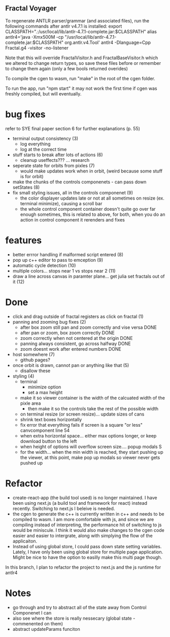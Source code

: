 ## Fractal Voyager

To regenerate ANTLR parser/grammar (and associated files), run the following commands after antlr v4.7.1 is installed:
export CLASSPATH=".:/usr/local/lib/antlr-4.7.1-complete.jar:$CLASSPATH"
alias antlr4='java -Xmx500M -cp "/usr/local/lib/antlr-4.7.1-complete.jar:$CLASSPATH" org.antlr.v4.Tool'
antlr4 -Dlanguage=Cpp Fractal.g4 -visitor -no-listener

Note that this will override FractalVisitor.h and FractalBaseVisitor.h which we altered to change return types, so save these files before or remember to change them again (only a few bools returned overides)

To compile the cgen to wasm, run "make" in the root of the cgen folder.

To run the app, run "npm start" it may not work the first time if cgen was freshly compiled, but will eventually.

# bug fixes

refer to SYE final paper section 6 for further explanations (p. 55)

- terminal output consistency (3)
  - log everything
  - log at the correct time
- stuff starts to break after lots of actions (6)
  - cleanup useffects??? ... research
- seperate state for orbits from pixles (7)
  - would make updates work when in orbit, (weird because some stuff is for orbit)
- make the chunks of the controls componenets - can pass down setStates (8)
- fix small styling issues, all in the controls componenet (9)
  - the color displayer updates late or not at all sometimes on resize (ex. terminal minimize), causing a scroll bar
  - the whole control component container doesn't quite go over far enough sometimes, this is related to above, for both, when you do an action in control component it rerenders and fixes

# features

- better errror handling if malformed script entered (8)
- pop up c++ editor to pass to emception (9)
- automatic cycle detection (10)
- multiple colors... stops near 1 vs stops near 2 (11)
- draw a line across canvas in paramter plane... get julia set fractals out of it (12)

# Done

- click and drag outside of fractal registers as click on fractal (1)
- panning and zooming bug fixes (2)
  - after box zoom still pan and zoom correctly and vise versa DONE
  - after pan or zoom, box zoom correctly DONE
  - zoom correctly when not centered at the origin DONE
  - panning always consistent, go across halfway DONE
  - zoom doesnt work after entered numbers DONE
- host somewhere (7)
  - github pages?
- once orbit is drawn, cannot pan or anything like that (5)
  - disallow these
- styling (4)
  - terminal
    - minimize option
    - set a max height
  - make it so viewer container is the width of the calcuated width of the pixle area
    - then make it so the controls take the rest of the possible width
  - on terminal resize (or screen resize)... update sizes of cans
  - shrink text boxes horizontally
  - fix error that everything fails if screen is a square "or less" canvcomponent line 54
  - when extra horizontal space... either max options longer, or keep download button to the left
  - when height of options will overflow screen size.... popup modals S
  - for the width... when the min width is reached, they start pushing up the viewer, at this point, make pop up modals so viewer never gets pushed up

# Refactor

- create-react-app (the build tool used) is no longer maintained. I have been using next.js (a build tool and framework for react) instead recently. Switching to next.js I beleive is needed.
- the cgen to generate the c++ is currently written in c++ and needs to be compiled to wasm. I am more comfortable with js, and since we are compiling instead of interpreting, the performance hit of switching to js would be miniscule. I think it would also make changes to the cgen code easier and easier to intergrate, along with simplying the flow of the applicaiton.
- Instead of using global store, I could pass down state setting variables. Lately, I have only been using global store for multiple page application. Might be nice to have the option to easilly make this multi page though.

In this branch, I plan to refactor the project to next.js and the js runtime for antlr4

# Notes

- go through and try to abstract all of the state away from Control Componenet I can
- also see where the store is really nessecary (global state - commenented on them)
- abstract updateParams funciton
